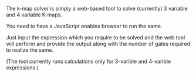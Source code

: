 The k-map solver is simply a web-based tool to solve (currently) 3 variable and 4 variable K-maps.

You need to have a JavaScript enables browser to run the same.

Just input the expression which you require to be solved and the web tool will perform and provide the output along with the number of gates required
to realize the same. 

(The tool currently runs calculations only for 3-varible and 4-varible expressions.)